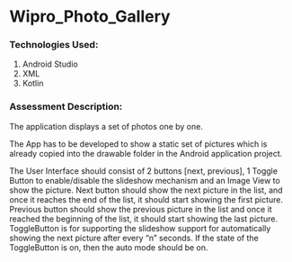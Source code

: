 # Wipro_Photo_Gallery

### Technologies Used:
1. Android Studio
2. XML
3. Kotlin

### Assessment Description:
The application displays a set of photos one by one.

The App has to be developed to show a static set of pictures which is already copied into the drawable folder in the Android 
application project.

The User Interface should consist of 2 buttons [next, previous], 1 Toggle Button to enable/disable the slideshow mechanism
and an Image View to show the picture. Next button should show the next picture in the list, and once it reaches the end of the list, 
it should start showing the first picture. Previous button should show the previous picture in the list and once it reached the beginning 
of the list, it should start showing the last picture. ToggleButton is for supporting the slideshow support for automatically showing 
the next picture after every “n” seconds. If the state of the ToggleButton is on, then the auto mode should be on.
